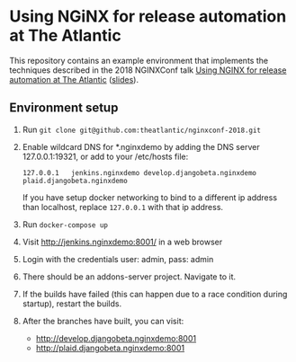 # Using NGiNX for release automation at The Atlantic

This repository contains an example environment that implements the techniques described in the 2018 NGINXConf talk [Using NGINX for release automation at The Atlantic](https://www.youtube.com/watch?v=ax5qhChhNpE) ([slides](https://www.slideshare.net/fdintino/using-nginx-for-release-automation-at-the-atlantic)).

## Environment setup

1. Run `git clone git@github.com:theatlantic/nginxconf-2018.git`

2. Enable wildcard DNS for *.nginxdemo by adding the DNS server 127.0.0.1:19321,
   or add to your /etc/hosts file:
 
    ```
    127.0.0.1   jenkins.nginxdemo develop.djangobeta.nginxdemo plaid.djangobeta.nginxdemo
    ```

    If you have setup docker networking to bind to a different ip address than localhost,
    replace `127.0.0.1` with that ip address.

3. Run `docker-compose up`

4. Visit http://jenkins.nginxdemo:8001/ in a web browser

5. Login with the credentials user: admin, pass: admin

6. There should be an addons-server project. Navigate to it.

7. If the builds have failed (this can happen due to a race condition during startup),
   restart the builds.

8. After the branches have built, you can visit:

    - http://develop.djangobeta.nginxdemo:8001
    - http://plaid.djangobeta.nginxdemo:8001
